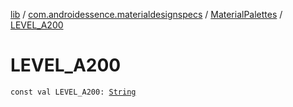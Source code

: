 [lib](../../index.md) / [com.androidessence.materialdesignspecs](../index.md) / [MaterialPalettes](index.md) / [LEVEL_A200](./-l-e-v-e-l_-a200.md)

# LEVEL_A200

`const val LEVEL_A200: `[`String`](https://kotlinlang.org/api/latest/jvm/stdlib/kotlin/-string/index.html)